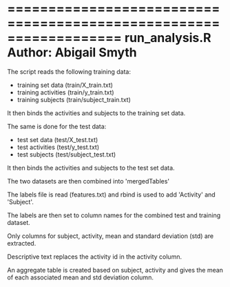 ==================================================================
run_analysis.R
Author: Abigail Smyth
==================================================================

The script reads the following training data:
 - training set data (train/X_train.txt)
 - training activities (train/y_train.txt)
 - training subjects (train/subject_train.txt)

It then binds the activities and subjects to the training set data.

The same is done for the test data:
 - test set data (test/X_test.txt)
 - test activities (test/y_test.txt)
 - test subjects (test/subject_test.txt)

It then binds the activities and subjects to the test set data.

The two datasets are then combined into 'mergedTables'

The labels file is read (features.txt) and rbind is used to add 'Activity' and 'Subject'.

The labels are then set to column names for the combined test and training dataset.

Only columns for subject, activity, mean and standard deviation (std) are extracted.

Descriptive text replaces the activity id in the activity column.

An aggregate table is created based on subject, activity and gives the mean of each associated mean and std deviation column.
